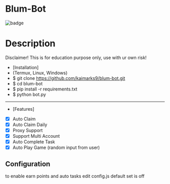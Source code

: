 # Blum-Bot
![badge](https://img.shields.io/badge/version-1.0-blue)

# Description
Disclaimer!
This is for education purpose only, use with ur own risk!

- [Installation]
- (Termux, Linux, Windows)
- $ git clone https://github.com/kaimarks9/blum-bot.git
- $ cd blum-bot
- $ pip install -r requirements.txt
- $ python bot.py

-----------------------------------------------------------------------------

- [Features]
- [x] Auto Claim
- [x] Auto Claim Daily
- [x] Proxy Support
- [x] Support Multi Account
- [x] Auto Complete Task
- [x] Auto Play Game (random input from user)

## Configuration

to enable earn points and auto tasks edit config.js default set is off
